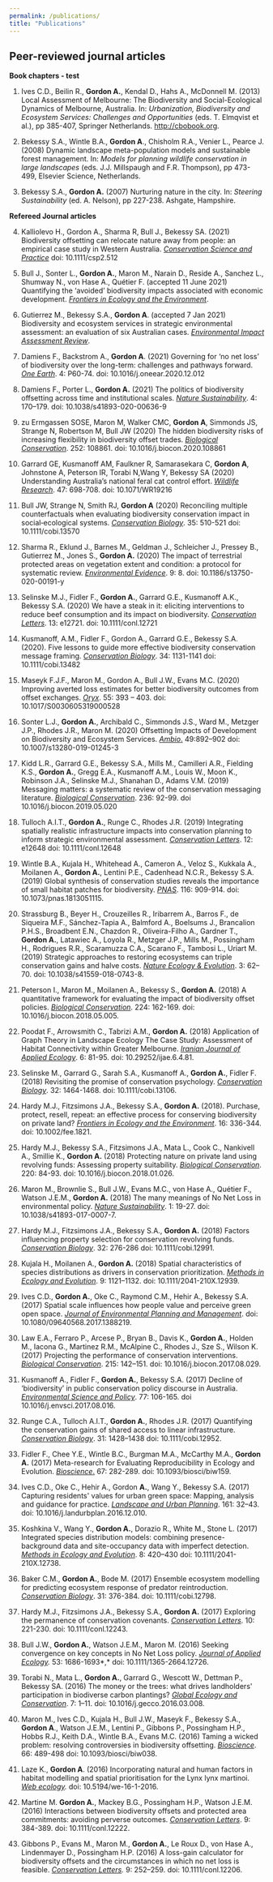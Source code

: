 ```yaml
---
permalink: /publications/
title: "Publications"
---
```


## Peer-reviewed journal articles


**Book chapters - test**

1.  Ives C.D., Beilin R., **Gordon A.**, Kendal D., Hahs A.,
    McDonnell M. (2013) Local Assessment of Melbourne: The Biodiversity
    and Social-Ecological Dynamics of Melbourne, Australia. In:
    *Urbanization, Biodiversity and Ecosystem Services: Challenges and
    Opportunities* (eds. T. Elmqvist et al.), pp 385-407, Springer
    Netherlands. http://cbobook.org.

2.  Bekessy S.A., Wintle B.A., **Gordon A**., Chisholm R.A., Venier L.,
    Pearce J. (2008) Dynamic landscape meta-population models and
    sustainable forest management. In: *Models for planning wildlife
    conservation in large landscapes* (eds. J.J. Millspaugh and F.R.
    Thompson), pp 473-499, Elsevier Science, Netherlands.

3.  Bekessy S.A., **Gordon A.** (2007) Nurturing nature in the city. In:
    *Steering Sustainability* (ed. A. Nelson), pp 227-238. Ashgate,
    Hampshire.

**Refereed Journal articles**

4.  Kalliolevo H., Gordon A., Sharma R, Bull J., Bekessy SA. (2021)
    Biodiversity offsetting can relocate nature away from people: an
    empirical case study in Western Australia. *<u>Conservation Science
    and Practice</u>* doi: 10.1111/csp2.512

5.  Bull J., Sonter L., **Gordon A.**, Maron M., Narain D., Reside A.,
    Sanchez L., Shumway N., von Hase A., Quétier F. (accepted 11
    June 2021) Quantifying the ‘avoided’ biodiversity impacts associated
    with economic development. *<u>Frontiers in Ecology and the
    Environment</u>*.

6.  Gutierrez M., Bekessy S.A., **Gordon A**. (accepted 7 Jan 2021)
    Biodiversity and ecosystem services in strategic environmental
    assessment: an evaluation of six Australian cases. *<u>Environmental
    Impact Assessment Review</u>*.

7.  Damiens F., Backstrom A., **Gordon A**. (2021) Governing for ‘no net
    loss’ of biodiversity over the long-term: challenges and pathways
    forward. *<u>One Earth</u>*. 4: P60-74. doi:
    10.1016/j.oneear.2020.12.012

8.  Damiens F., Porter L., **Gordon A.** (2021) The politics of
    biodiversity offsetting across time and institutional scales.
    *<u>Nature Sustainability</u>*. 4: 170–179. doi:
    10.1038/s41893-020-00636-9

9.  zu Ermgassen SOSE, Maron M, Walker CMC, **Gordon A**, Simmonds JS,
    Strange N, Robertson M, Bull JW (2020) The hidden biodiversity risks
    of increasing flexibility in biodiversity offset trades.
    *<u>Biological Conservation</u>*. 252: 108861. doi:
    10.1016/j.biocon.2020.108861

10. Garrard GE, Kusmanoff AM, Faulkner R, Samarasekara C, **Gordon A**,
    Johnstone A, Peterson IR, Torabi N,Wang Y, Bekessy SA (2020)
    Understanding Australia’s national feral cat control effort.
    *<u>Wildlife Research</u>*. 47: 698-708. doi: 10.1071/WR19216

11. Bull JW, Strange N, Smith RJ, **Gordon A** (2020) Reconciling
    multiple counterfactuals when evaluating biodiversity conservation
    impact in social‐ecological systems. *<u>Conservation Biology</u>*.
    35: 510-521 doi: 10.1111/cobi.13570

12. Sharma R., Eklund J., Barnes M., Geldman J., Schleicher J., Pressey
    B., Gutierrez M., Jones S., **Gordon A.** (2020) The impact of
    terrestrial protected areas on vegetation extent and condition: a
    protocol for systematic review. *<u>Environmental Evidence</u>*.
    9: 8. doi: 10.1186/s13750-020-00191-y

13. Selinske M.J., Fidler F., **Gordon A.**, Garrard G.E., Kusmanoff
    A.K., Bekessy S.A. (2020) We have a steak in it: eliciting
    interventions to reduce beef consumption and its impact on
    biodiversity. *<u>Conservation Letters</u>*. 13: e12721. doi:
    10.1111/conl.12721

14. Kusmanoff, A.M., Fidler F., Gordon A., Garrard G.E., Bekessy S.A.
    (2020). Five lessons to guide more effective biodiversity
    conservation message framing. *<u>Conservation Biology</u>*. 34:
    1131-1141 doi: 10.1111/cobi.13482

15. Maseyk F.J.F., Maron M., Gordon A., Bull J.W., Evans M.C. (2020)
    Improving averted loss estimates for better biodiversity outcomes
    from offset exchanges. *<u>Oryx</u>*. 55: 393 – 403. doi:
    10.1017/S0030605319000528

16. Sonter L.J., **Gordon A.**, Archibald C., Simmonds J.S., Ward M.,
    Metzger J.P., Rhodes J.R., Maron M. (2020) Offsetting Impacts of
    Development on Biodiversity and Ecosystem Services. <u>*Ambio*.</u>
    49:892–902 doi: 10.1007/s13280-019-01245-3

17. Kidd L.R., Garrard G.E., Bekessy S.A., Mills M., Camilleri A.R.,
    Fielding K.S., **Gordon A.**, Gregg E.A., Kusmanoff A.M., Louis W.,
    Moon K., Robinson J.A., Selinske M.J., Shanahan D., Adams
    V.M. (2019) Messaging matters: a systematic review of the
    conservation messaging literature. *<u>Biological Conservation</u>*.
    236: 92-99. doi 10.1016/j.biocon.2019.05.020

18. Tulloch A.I.T., **Gordon A.**, Runge C., Rhodes J.R. (2019)
    Integrating spatially realistic infrastructure impacts into
    conservation planning to inform strategic environmental assessment.
    *<u>Conservation Letters</u>*. 12: e12648 doi: 10.1111/conl.12648

19. Wintle B.A., Kujala H., Whitehead A., Cameron A., Veloz S., Kukkala
    A., Moilanen A., **Gordon A.**, Lentini P.E., Cadenhead N.C.R.,
    Bekessy S.A. (2019) Global synthesis of conservation studies reveals
    the importance of small habitat patches for biodiversity.
    *<u>PNAS</u>*. 116: 909-914. doi: 10.1073/pnas.1813051115.

20. Strassburg B., Beyer H., Crouzeilles R., Iribarrem A., Barros F., de
    Siqueira M.F., Sánchez-Tapia A., Balmford A., Boelsums J.,
    Brancalion P.H.S., Broadbent E.N., Chazdon R., Oliveira-Filho A.,
    Gardner T., **Gordon A.**, Latawiec A., Loyola R., Metzger J.P.,
    Mills M., Possingham H., Rodrigues R.R., Scaramuzza C.A., Scarano
    F., Tambosi L., Uriart M. (2019) Strategic approaches to restoring
    ecosystems can triple conservation gains and halve costs. *<u>Nature
    Ecology & Evolution</u>*. 3: 62–70. doi: 10.1038/s41559-018-0743-8.

21. Peterson I., Maron M., Moilanen A., Bekessy S., **Gordon A.** (2018)
    A quantitative framework for evaluating the impact of biodiversity
    offset policies. *<u>Biological Conservation</u>*. 224: 162-169.
    doi: 10.1016/j.biocon.2018.05.005.

22. Poodat F., Arrowsmith C., Tabrizi A.M., **Gordon A.** (2018)
    Application of Graph Theory in Landscape Ecology The Case Study:
    Assessment of Habitat Connectivity within Greater Melbourne.
    *<u>Iranian Journal of Applied Ecology</u>*. 6: 81-95. doi:
    10.29252/ijae.6.4.81.

23. Selinske M., Garrard G., Sarah S.A., Kusmanoff A., **Gordon A.**,
    Fidler F. (2018) Revisiting the promise of conservation psychology.
    *<u>Conservation Biology</u>*. 32: 1464-1468. doi:
    10.1111/cobi.13106.

24. Hardy M.J., Fitzsimons J.A., Bekessy S.A., **Gordon A.** (2018).
    Purchase, protect, resell, repeat: an effective process for
    conserving biodiversity on private land? *<u>Frontiers in Ecology
    and the Environment</u>*. 16: 336-344. doi: 10.1002/fee.1821.

25. Hardy M.J., Bekessy S.A., Fitzsimons J.A., Mata L., Cook C.,
    Nankivell A., Smillie K., **Gordon A.** (2018) Protecting nature on
    private land using revolving funds: Assessing property suitability.
    *<u>Biological Conservation</u>*. 220: 84-93. doi:
    10.1016/j.biocon.2018.01.026.

26. Maron M., Brownlie S., Bull J.W., Evans M.C., von Hase A., Quétier
    F., Watson J.E.M., **Gordon A.** (2018) The many meanings of No Net
    Loss in environmental policy. *<u>Nature Sustainability</u>*. 1:
    19-27. doi: 10.1038/s41893-017-0007-7.

27. Hardy M.J., Fitzsimons J.A., Bekessy S.A., **Gordon A.** (2018)
    Factors influencing property selection for conservation revolving
    funds. *<u>Conservation Biology</u>*. 32: 276-286 doi:
    10.1111/cobi.12991.

28. Kujala H., Moilanen A., **Gordon A.** (2018) Spatial characteristics
    of species distributions as drivers in conservation prioritization.
    *<u>Methods in Ecology and Evolution</u>*. 9: 1121–1132. doi:
    10.1111/2041-210X.12939.

29. Ives C.D., **Gordon A.**, Oke C., Raymond C.M., Hehir A., Bekessy
    S.A. (2017) Spatial scale influences how people value and perceive
    green open space. *<u>Journal of Environmental Planning and
    Management</u>*. doi: 10.1080/09640568.2017.1388219.

30. Law E.A., Ferraro P., Arcese P., Bryan B., Davis K., **Gordon A.**,
    Holden M., Iacona G., Martinez R.M., McAlpine C., Rhodes J., Sze S.,
    Wilson K. (2017) Projecting the performance of conservation
    interventions. *<u>Biological Conservation</u>*. 215: 142–151. doi:
    10.1016/j.biocon.2017.08.029.

31. Kusmanoff A., Fidler F., **Gordon A.**, Bekessy S.A. (2017) Decline
    of ‘biodiversity’ in public conservation policy discourse in
    Australia. *<u>Environmental Science and Policy</u>*. 77: 106-165.
    doi 10.1016/j.envsci.2017.08.016.

32. Runge C.A., Tulloch A.I.T., **Gordon A.**, Rhodes J.R. (2017)
    Quantifying the conservation gains of shared access to linear
    infrastructure. *<u>Conservation Biology</u>*. 31: 1428–1438 doi:
    10.1111/cobi.12952.

33. Fidler F., Chee Y.E., Wintle B.C., Burgman M.A., McCarthy M.A.,
    **Gordon A.** (2017) Meta-research for Evaluating Reproducibility in
    Ecology and Evolution. <u>*Bioscience*.</u> 67: 282-289. doi:
    10.1093/biosci/biw159.

34. Ives C.D., Oke C., Hehir A., Gordon **A.**, Wang Y., Bekessy
    S.A. (2017) Capturing residents' values for urban green space:
    Mapping, analysis and guidance for practice. *<u>Landscape and Urban
    Planning</u>*. 161: 32–43. doi: 10.1016/j.landurbplan.2016.12.010.

35. Koshkina V., Wang Y., **Gordon A.**, Dorazio R., White M.,
    Stone L. (2017) Integrated species distribution models: combining
    presence-background data and site-occupancy data with imperfect
    detection. *<u>Methods in Ecology and Evolution</u>*. 8: 420–430
    doi: 10.1111/2041-210X.12738.

36. Baker C.M., **Gordon A.**, Bode M. (2017) Ensemble ecosystem
    modelling for predicting ecosystem response of predator
    reintroduction. *<u>Conservation Biology</u>*. 31: 376-384. doi:
    10.1111/cobi.12798.

37. Hardy M.J., Fitzsimons J.A., Bekessy S.A., **Gordon A.** (2017)
    Exploring the permanence of conservation covenants. *<u>Conservation
    Letters</u>*. 10: 221-230. doi: 10.1111/conl.12243.

38. Bull J.W., **Gordon A.**, Watson J.E.M., Maron M. (2016) Seeking
    convergence on key concepts in No Net Loss policy. *<u>Journal of
    Applied Ecology</u>.* 53: 1686-1693*,* doi: 10.1111/1365-2664.12726.

39. Torabi N., Mata L., **Gordon A.**, Garrard G., Wescott W., Dettman
    P., Bekessy SA. (2016) The money or the trees: what drives
    landholders' participation in biodiverse carbon plantings?
    *<u>Global Ecology and Conservation</u>*. 7: 1–11. doi:
    10.1016/j.gecco.2016.03.008.

40. Maron M., Ives C.D., Kujala H., Bull J.W., Maseyk F., Bekessy S.A.,
    **Gordon A**., Watson J.E.M., Lentini P., Gibbons P., Possingham
    H.P., Hobbs R.J., Keith D.A., Wintle B.A., Evans M.C. (2016) Taming
    a wicked problem: resolving controversies in biodiversity
    offsetting. *<u>Bioscience</u>*. 66: 489-498 doi:
    10.1093/biosci/biw038.

41. Laze K., **Gordon A**. (2016) Incorporating natural and human
    factors in habitat modelling and spatial prioritisation for the Lynx
    lynx martinoi. *<u>Web ecology</u>.* doi: 10.5194/we-16-1-2016.

42. Martine M. **Gordon A.**, Mackey B.G., Possingham H.P., Watson
    J.E.M. (2016) Interactions between biodiversity offsets and
    protected area commitments: avoiding perverse outcomes.
    *<u>Conservation Letters</u>*. 9: 384-389. doi: 10.1111/conl.12222.

43. Gibbons P., Evans M., Maron M., **Gordon A.**, Le Roux D., von Hase
    A., Lindenmayer D., Possingham H.P. (2016) A loss-gain calculator
    for biodiversity offsets and the circumstances in which no net loss
    is feasible. *<u>Conservation Letters</u>.* 9: 252–259. doi:
    10.1111/conl.12206.
